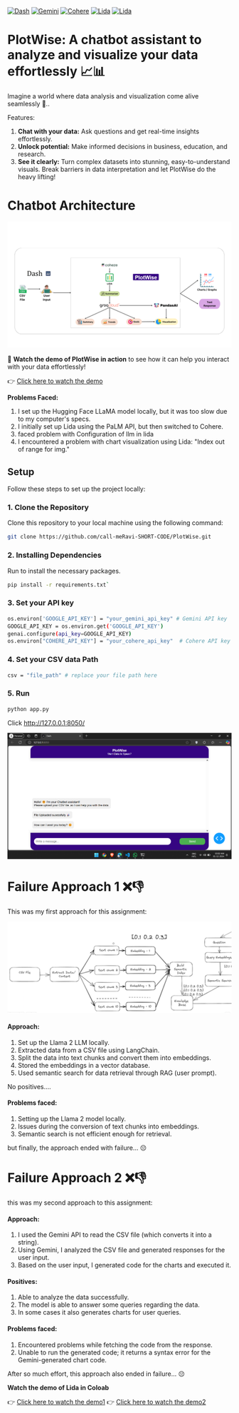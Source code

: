 [![Dash](https://img.shields.io/badge/Dash-%230075A9.svg?style=flat&logo=dash&logoColor=white)](https://plotly.com/dash/)
[![Gemini](https://img.shields.io/badge/Gemini-%23FFB100.svg?style=flat&logo=gemini&logoColor=white)](https://gemini.com/)
[![Cohere](https://img.shields.io/badge/Cohere-%2364D5B1.svg?style=flat&logo=cohere&logoColor=white)](https://cohere.ai/)
[![Lida](https://img.shields.io/badge/Lida-%23FFD700.svg?style=flat&logo=python&logoColor=white)](https://microsoft.github.io/lida/)
[![Lida](https://img.shields.io/badge/Lida-%23181717.svg?style=flat&logo=github&logoColor=white)](https://github.com/microsoft/lida)


# PlotWise: A chatbot assistant to analyze and visualize your data effortlessly 📈📊

Imagine a world where data analysis and visualization come alive seamlessly 🌟..

Features:
1) **Chat with your data:** Ask questions and get real-time insights effortlessly.
2) **Unlock potential:** Make informed decisions in business, education, and research.
3) **See it clearly:** Turn complex datasets into stunning, easy-to-understand visuals.
Break barriers in data interpretation and let PlotWise do the heavy lifting!


# Chatbot Architecture
![Inputs](architecture.png)



🎥 **Watch the demo of PlotWise in action** to see how it can help you interact with your data effortlessly!

👉 [Click here to watch the demo](https://drive.google.com/file/d/1TnhZmqlaYq7BXWTJyvr9edGDUXx3v22v/view?usp=sharing)

**Problems Faced:**

1) I set up the Hugging Face LLaMA model locally, but it was too slow due to my computer's specs.
2) I initially set up Lida using the PaLM API, but then switched to Cohere.
3) faced problem with Configuration of llm in lida
4) I encountered a problem with chart visualization using Lida: "Index out of range for img."


## Setup

Follow these steps to set up the project locally:

### 1. Clone the Repository

Clone this repository to your local machine using the following command:

```bash
git clone https://github.com/call-meRavi-SHORT-CODE/PlotWise.git 
```
### 2. Installing Dependencies

 Run to install the necessary packages.
 ```bash
 pip install -r requirements.txt` 
```
### 3. Set your API key

```bash
os.environ['GOOGLE_API_KEY'] = "your_gemini_api_key" # Gemini API key
GOOGLE_API_KEY = os.environ.get('GOOGLE_API_KEY') 
genai.configure(api_key=GOOGLE_API_KEY)
os.environ["COHERE_API_KEY"] = "your_cohere_api_key"  # Cohere API key
```
### 4. Set your CSV data Path

```bash
csv = "file_path" # replace your file path here
```

### 5. Run
```bash
python app.py
```
Click http://127.0.0.1:8050/

![Inputs](UI.png)



# Failure Approach 1 ❌👎
This was my first approach for this assignment:

![Inputs](approch1.png)

#### Approach:
1) Set up the Llama 2 LLM locally.
2) Extracted data from a CSV file using LangChain.
3) Split the data into text chunks and convert them into embeddings.
4) Stored the embeddings in a vector database.
5) Used semantic search for data retrieval through RAG (user prompt).

No positives....

#### Problems faced:
1) Setting up the Llama 2 model locally.
2) Issues during the conversion of text chunks into embeddings.
3) Semantic search is not efficient enough for retrieval.

but finally, the approach ended with failure... 😔

# Failure Approach 2 ❌👎
this was my second approach to this assignment:



#### Approach:
1) I used the Gemini API to read the CSV file (which converts it into a string).
2) Using Gemini, I analyzed the CSV file and generated responses for the user input.
3) Based on the user input, I generated code for the charts and executed it.

#### Positives:
1) Able to analyze the data successfully.
2) The model is able to answer some queries regarding the data.
3) In some cases it also generates charts for user queries.

#### Problems faced:
1) Encountered problems while fetching the code from the response.
2) Unable to run the generated code; it returns a syntax error for the Gemini-generated chart code.

After so much effort, this approach also ended in failure... 😔




**Watch the demo of Lida in Coloab** 

👉 [Click here to watch the demo1](https://drive.google.com/file/d/1E0ifv1yuSXvcpSoS3fVWoseD-fdXx3li/view?usp=sharing)
👉 [Click here to watch the demo2](https://drive.google.com/file/d/18JG9R-aq2wjUYKWW9THD9Iu-JSZ0rczh/view?usp=sharing)

